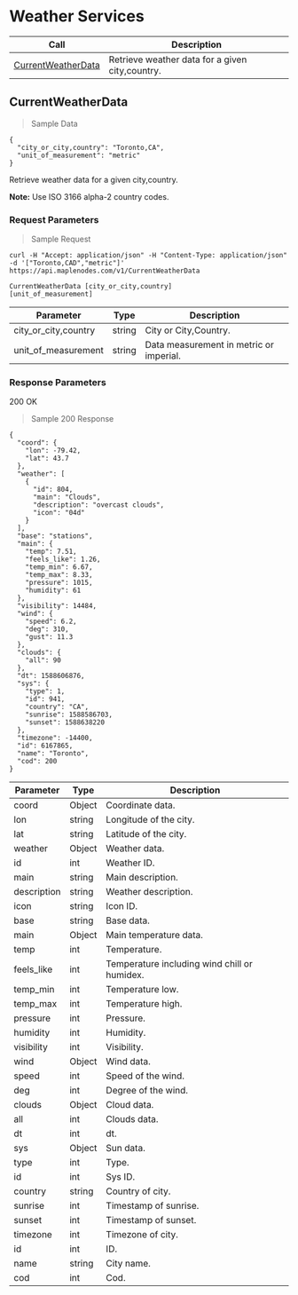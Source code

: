 # Weather Services

Call                                                      | Description
----------------------------------------------------------|---------------------------------
[CurrentWeatherData](#currentweatherdata)                 | Retrieve weather data for a given city,country.




## CurrentWeatherData

> Sample Data

```cli
{
  "city_or_city,country": "Toronto,CA",
  "unit_of_measurement": "metric"
}
```
Retrieve weather data for a given city,country.

**Note:** Use ISO 3166 alpha-2 country codes.

### Request Parameters

> Sample Request

```shell
curl -H "Accept: application/json" -H "Content-Type: application/json" -d '["Toronto,CAD","metric"]' https://api.maplenodes.com/v1/CurrentWeatherData
```

<code class="api-call">CurrentWeatherData [city_or_city,country] [unit_of_measurement]</code>

Parameter             | Type       | Description
----------------------|------------|-------------
city_or_city,country  | string     | City or City,Country.
unit_of_measurement   | string     | Data measurement in metric or imperial.


### Response Parameters

<aside class="success">
200 OK
</aside>

> Sample 200 Response

```shell
{
  "coord": {
    "lon": -79.42,
    "lat": 43.7
  },
  "weather": [
    {
      "id": 804,
      "main": "Clouds",
      "description": "overcast clouds",
      "icon": "04d"
    }
  ],
  "base": "stations",
  "main": {
    "temp": 7.51,
    "feels_like": 1.26,
    "temp_min": 6.67,
    "temp_max": 8.33,
    "pressure": 1015,
    "humidity": 61
  },
  "visibility": 14484,
  "wind": {
    "speed": 6.2,
    "deg": 310,
    "gust": 11.3
  },
  "clouds": {
    "all": 90
  },
  "dt": 1588606876,
  "sys": {
    "type": 1,
    "id": 941,
    "country": "CA",
    "sunrise": 1588586703,
    "sunset": 1588638220
  },
  "timezone": -14400,
  "id": 6167865,
  "name": "Toronto",
  "cod": 200
}
```

Parameter             | Type       | Description
----------------------|------------|-------------
coord                 | Object     | Coordinate data.
lon                   | string     | Longitude of the city.
lat                   | string     | Latitude of the city.
weather               | Object     | Weather data.
id                    | int        | Weather ID.
main                  | string     | Main description. 
description           | string     | Weather description.
icon                  | string     | Icon ID.
base                  | string     | Base data.
main                  | Object     | Main temperature data.
temp                  | int        | Temperature.
feels_like            | int        | Temperature including wind chill or humidex.
temp_min              | int        | Temperature low.
temp_max              | int        | Temperature high.
pressure              | int        | Pressure.
humidity              | int        | Humidity.
visibility            | int        | Visibility.
wind                  | Object     | Wind data.
speed                 | int        | Speed of the wind.
deg                   | int        | Degree of the wind.
clouds                | Object     | Cloud data.
all                   | int        | Clouds data.
dt                    | int        | dt.
sys                   | Object     | Sun data.
type                  | int        | Type.
id                    | int        | Sys ID.
country               | string     | Country of city.
sunrise               | int        | Timestamp of sunrise.
sunset                | int        | Timestamp of sunset.
timezone              | int        | Timezone of city.
id                    | int        | ID.
name                  | string     | City name.
cod                   | int        | Cod.
